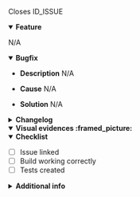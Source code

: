 Closes ID_ISSUE

<details open> 
  <summary>
    <b>Feature</b>
  </summary>

N/A

</details>

<details open> 
  <summary>
    <b>Bugfix</b>
  </summary>

- **Description**
  N/A

- **Cause**
  N/A

- **Solution**
N/A
</details>

<details> 
  <summary>
    <b>Changelog</b>
  </summary>
N/A
</details>

<details open> 
  <summary>
    <b>Visual evidences :framed_picture:</b>
  </summary>

</details>

<details open> 
  <summary>
    <b>Checklist</b>
  </summary>

- [ ] Issue linked
- [ ] Build working correctly
- [ ] Tests created
</details>

<details> 
  <summary>
    <b>Additional info</b>
  </summary>
N/A
</details>
